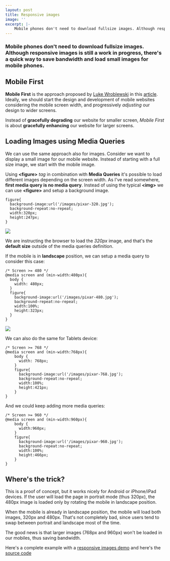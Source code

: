 ```yaml
---
layout: post
title: Responsive images
image: ''
excerpt: |-
    Mobile phones don't need to download fullsize images. Although responsive images is still a work in progress, there's a quick way to save bandwidth and load small images for mobile phones.
---
```



### Mobile phones don't need to download fullsize images. Although responsive images is still a work in progress, there's a quick way to save bandwidth and load small images for mobile phones.


Mobile First
------------

__Mobile First__ is the approach proposed by [Luke Wroblewski](http://www.lukew.com/ "Luke Wroblewski") 
in this [article](http://www.lukew.com/ff/entry.asp?933 "article"). Ideally, we should start the design 
and development of mobile websites considering the mobile screen width, and progressively _adjusting_
our design to wider screens.

Instead of **gracefully degrading** our website for smaller screen, _Mobile First_ is about 
**gracefully enhancing** our website for larger screens.


Loading Images using Media Queries
----------------------------------


We can use the same approach also for images. Consider we want to display a small image for our
mobile website. Instead of starting with a full size image, we start with the mobile image.

Using **\<figure\>** _tag_ in combination with **Media Queries** it's possible to load different 
images depending on the screen width. As I've read somewhere, **first media query is no media query**.
Instead of using the typical **\<img\>** we can use  **\<figure\>** and setup a background image. 

    figure{
      background-image:url('/images/pixar-320.jpg');
      background-repeat:no-repeat;  
      width:320px;
      height:247px;
    }
    
<div class="center">
  <img src="http://responsive-images.herokuapp.com/images/pixar-320.jpg"/>
</div>
    
We are instructing the browser to load the _320px_ image, and that's the **default size** outside of
the media queries definition.

If the mobile is in **landscape** position, we can setup a media query to consider this case:

    /* Screen >= 480 */
    @media screen and (min-width:480px){
      body {
        width: 480px;
      }
      figure{
        background-image:url('/images/pixar-480.jpg');
        background-repeat:no-repeat;    
        width:100%;
        height:323px;
      }
    }

<div class="center">
    <img src="http://responsive-images.herokuapp.com/images/pixar-480.jpg"/>
</div>


We can also do the same for Tablets device:


    /* Screen >= 768 */
    @media screen and (min-width:768px){
        body {
          width: 768px;
        }
        figure{
          background-image:url('/images/pixar-768.jpg');
          background-repeat:no-repeat;
          width:100%;
          height:421px;
        }    
    }
    
    
And we could keep adding more media queries:

    /* Screen >= 960 */
    @media screen and (min-width:960px){    
        body {
          width:960px;
        }
        figure{
          background-image:url('/images/pixar-960.jpg');
          background-repeat:no-repeat;      
          width:100%;
          height:466px;
        }
    }

Where's the trick?
------------------

This is a proof of concept, but it works nicely for Android or iPhone/iPad devices.
If the user will load the page in portrait mode (thus 320px), the 480px image is loaded only 
by rotating the mobile in landscape position. 

When the mobile is already in landscape position, the mobile will load both images, 
320px and 480px. That's not completely bad, since users tend to swap between portrait 
and landscape most of the time.

The good news is that larger images (768px and 960px) won't be loaded in our mobiles, thus
saving bandwidth.

Here's a complete example with a [responsive images demo](http://responsive-images.herokuapp.com/ "responsive images demo")
and here's the [source code](https://github.com/rosario/responsive-images "source code")
